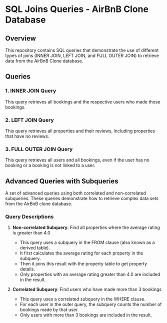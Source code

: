 # SQL Joins Queries - AirBnB Clone Database

## Overview

This repository contains SQL queries that demonstrate the use of different types of joins (INNER JOIN, LEFT JOIN, and FULL OUTER JOIN) to retrieve data from the AirBnB Clone database.

## Queries

### 1. INNER JOIN Query

This query retrieves all bookings and the respective users who made those bookings.

### 2. LEFT JOIN Query

This query retrieves all properties and their reviews, including properties that have no reviews.

### 3. FULL OUTER JOIN Query

This query  retrieves all users and all bookings, even if the user has no booking or a booking is not linked to a user.

## Advanced Queries with Subqueries

A set of advanced queries using both correlated and non-correlated subqueries. These queries demonstrate how to retrieve complex data sets from the AirBnB clone database.

### Query Descriptions

1. **Non-correlated Subquery**: Find all properties where the average rating is greater than 4.0
   - This query uses a subquery in the FROM clause (also known as a derived table).
   - It first calculates the average rating for each property in the subquery.
   - Then it joins this result with the property table to get property details.
   - Only properties with an average rating greater than 4.0 are included in the result.

2. **Correlated Subquery**: Find users who have made more than 3 bookings
   - This query uses a correlated subquery in the WHERE clause.
   - For each user in the outer query, the subquery counts the number of bookings made by that user.
   - Only users with more than 3 bookings are included in the result.
